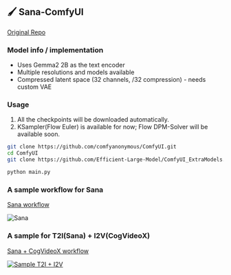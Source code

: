 ## 🖌️ Sana-ComfyUI

[Original Repo](https://github.com/city96/ComfyUI_ExtraModels)

### Model info / implementation

- Uses Gemma2 2B as the text encoder
- Multiple resolutions and models available
- Compressed latent space (32 channels, /32 compression) - needs custom VAE

### Usage

1. All the checkpoints will be downloaded automatically.
1. KSampler(Flow Euler) is available for now; Flow DPM-Solver will be available soon.

```bash
git clone https://github.com/comfyanonymous/ComfyUI.git
cd ComfyUI
git clone https://github.com/Efficient-Large-Model/ComfyUI_ExtraModels.git custom_nodes/ComfyUI_ExtraModels

python main.py
```

### A sample workflow for Sana

[Sana workflow](Sana_FlowEuler.json)

![Sana](https://raw.githubusercontent.com/NVlabs/Sana/refs/heads/page/asset/content/comfyui/sana.jpg)

### A sample for T2I(Sana) + I2V(CogVideoX)

[Sana + CogVideoX workflow](Sana_CogVideoX.json)

[![Sample T2I + I2V](https://raw.githubusercontent.com/NVlabs/Sana/refs/heads/page/asset/content/comfyui/sana-cogvideox.jpg)](https://nvlabs.github.io/Sana/asset/content/comfyui/Sana_CogVideoX_Fun.mp4)
